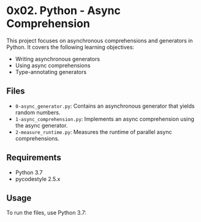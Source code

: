 # 0x02. Python - Async Comprehension

This project focuses on asynchronous comprehensions and generators in Python. It covers the following learning objectives:

- Writing asynchronous generators
- Using async comprehensions
- Type-annotating generators

## Files

- `0-async_generator.py`: Contains an asynchronous generator that yields random numbers.
- `1-async_comprehension.py`: Implements an async comprehension using the async generator.
- `2-measure_runtime.py`: Measures the runtime of parallel async comprehensions.

## Requirements

- Python 3.7
- pycodestyle 2.5.x

## Usage

To run the files, use Python 3.7:
